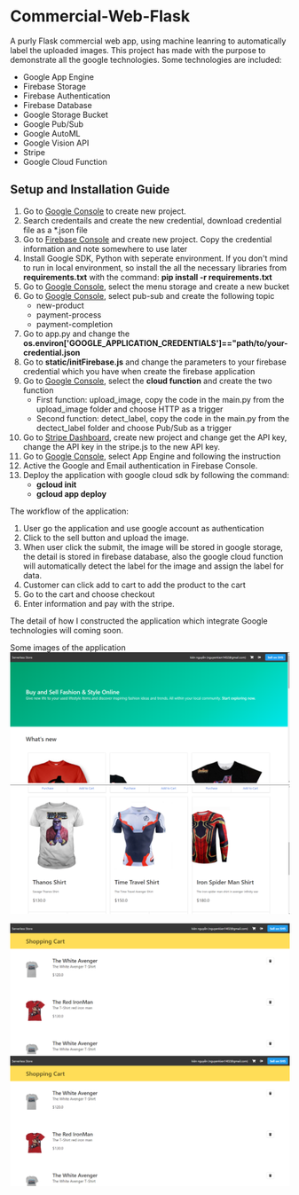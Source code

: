 # Commercial-Web-Flask
A purly Flask commercial web app, using machine leanring to automatically label the uploaded images.
This project has made with the purpose to demonstrate all the google technologies. Some technologies are included:
  - Google App Engine
  - Firebase Storage 
  - Firebase Authentication
  - Firebase Database
  - Google Storage Bucket
  - Google Pub/Sub
  - Google AutoML
  - Google Vision API
  - Stripe
  - Google Cloud Function

## Setup and Installation Guide

1.  Go to [Google Console](https://console.cloud.google.com/) to create new project.
2.  Search credentails and create the new credential, download credential file as a *.json file
3.  Go to [Firebase Console](https://console.firebase.google.com/) and create new project. Copy the credential information and note somewhere to use later
4.  Install Google SDK, Python with seperate environment. If you don't mind to run in local environment, so install the all the necessary libraries from **requirements.txt** with the command: **pip install -r requirements.txt**
5.  Go to [Google Console](https://console.cloud.google.com/), select the menu storage and create a new bucket
6.  Go to [Google Console](https://console.cloud.google.com/), select pub-sub and create the following topic
    -   new-product
    -   payment-process
    -   payment-completion
7.  Go to app.py and change the **os.environ['GOOGLE_APPLICATION_CREDENTIALS']=="path/to/your-credential.json**
8.  Go to **static/initFirebase.js** and change the parameters to your firebase credential which you have when create the firebase application
9.  Go to [Google Console](https://console.cloud.google.com/), select the **cloud function** and create the two function
    -   First function: upload_image, copy the code in the main.py from the upload_image folder and choose HTTP as a trigger
    -   Second function: detect_label, copy the code in the main.py from the dectect_label folder and choose Pub/Sub as a trigger
10. Go to [Stripe Dashboard](https://dashboard.stripe.com/login?redirect=%2F), create new project and change get the API key, change the API key in the stripe.js to the new API key.
11. Go to [Google Console](https://console.cloud.google.com/), select App Engine and following the instruction
12. Active the Google and Email authentication in Firebase Console.
13. Deploy the application with google cloud sdk by following the command:
    -   **gcloud init**
    -   **gcloud app deploy**
    
The workflow of the application:
1.  User go the application and use google account as authentication
2.  Click to the sell button and upload the image.
3.  When user click the submit, the image will be stored in google storage, the detail is stored in firebase database, also the google cloud function will automatically detect the label for the image and assign the label for data.
4.  Customer can click add to cart to add the product to the cart
5.  Go to the cart and choose checkout
6.  Enter information and pay with the stripe.

The detail of how I constructed the application which integrate Google technologies will coming soon.

Some images of the application
![Home page 1](/images/image_2.png)
![Home page 2](/images/image_1.png)

![Checkout](/images/image_3.png)
![Checkout](/images/image_3.png)

